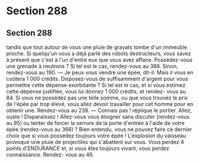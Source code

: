 # Section 288

## Section 288

tandis que tout autour de vous une pluie de gravats tombe d'un
immeuble proche. Si quelqu'un vous a déjà parlé des robots
destructeurs, vous savez à présent que c'est à l'un d'entre eux que
vous avez affaire. Possédez-vous une grenade à neutrons ? Si tel
est le cas, rendez-vous au 388. Sinon, rendez-vous au 190.
— Je peux vous vendre une épée, dit-il. Mais il vous en coûtera 1
000 crédits.
Disposez-vous de suffisamment d'argent pour vous permettre
cette dépense exorbitante ? Si tel est le cas, et si vous estimez
cette dépense justifiée, vous lui donnez 1 000 crédits, et rendez-
vous au 84. Si vous ne possédez pas une telle somme, ou que
vous trouvez le prix de l'épée par trop élevé, vous allez devoir
travailler pour cet homme pour en obtenir une. Rendez-vous au
238.
— Connais pas ! réplique le portier. Allez, ouste ! Disparaissez !
Allez-vous vous éloigner sans discuter (rendez-vous au 95) ou
tenter de forcer la serrure de la porte d'entrée à l'aide de votre
épée (rendez-vous au 366) ? Bien entendu, vous ne pouvez faire
ce dernier choix que si vous possédez toujours votre épée !
L'explosion du vaisseau provoque une pluie de projectiles qui
s'abattent sur vous. Vous perdez 4 points d'ENDURANCE et, si
vous êtes toujours vivant, vous perdez connaissance. Rendez-
vous au 46.